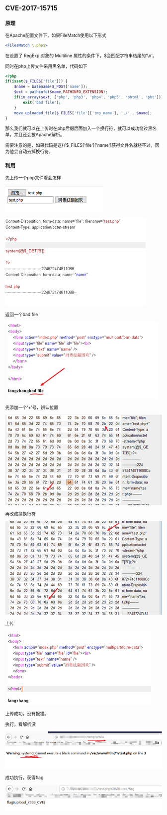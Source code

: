 ## CVE-2017-15715

### 原理

在Apache配置文件下，如果FileMatch使用以下形式

```apache
<FilesMatch \.php$>
```

在设置了 RegExp 对象的 Multiline 属性的条件下，$会匹配字符串结尾的'\n'。

同时在php上传文件采用黑名单，代码如下

```php
<?php
if(isset($_FILES['file'])) {
    $name = basename($_POST['name']);
    $ext = pathinfo($name,PATHINFO_EXTENSION);
    if(in_array($ext, ['php', 'php3', 'php4', 'php5', 'phtml', 'pht'])) {
        exit('bad file');
    }
    move_uploaded_file($_FILES['file']['tmp_name'], './' . $name);
}
```

那么我们就可以在上传时在php后缀后面加入一个换行符，就可以成功绕过黑名单，并且还会被Apache解析。

需要注意的是，如果代码是这样$_FILES\['file'\]\['name'\]获得文件名就绕不过，因为他会自动去掉换行符。

### 利用

先上传一个php文件看会怎样

![1561724731077](./1561724731077.png)

![1561724772054](./1561724772054.png)

返回一个bad file

![1561724815122](./1561724815122.png)

先添加一个‘+’号，辨认位置

![1561725046945](./1561725046945.png)

再改成换换行符

![1561724966608](./1561724966608.png)

上传

![1561725105117](./1561725105117.png)

上传成功，没有报错。

执行，看解析没

![1561725316050](./1561725316050.png)

成功执行，获得flag

![1561725272512](./1561725272512.png)